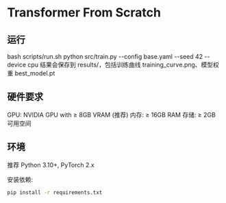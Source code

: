 # Transformer From Scratch

## 运行
bash scripts/run.sh
python src/train.py --config base.yaml --seed 42 --device cpu
结果会保存到 results/，包括训练曲线 training_curve.png、模型权重 best_model.pt

## 硬件要求
GPU: NVIDIA GPU with ≥ 8GB VRAM (推荐)
内存: ≥ 16GB RAM
存储: ≥ 2GB 可用空间

## 环境
推荐 Python 3.10+, PyTorch 2.x

安装依赖:
```bash
pip install -r requirements.txt
